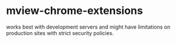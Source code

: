 # mview-chrome-extensions
works best with development servers and might have limitations on production sites with strict security policies.
